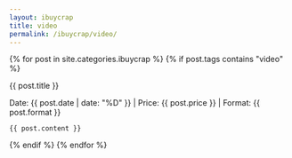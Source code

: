 ```yaml
---
layout: ibuycrap
title: video
permalink: /ibuycrap/video/
---
```


{% for post in site.categories.ibuycrap  %}
  {% if post.tags contains "video" %}
   <div class="lamlog">
    <p class="info">
     {{ post.title }}
    </p>
    <p class="info"> Date: {{ post.date | date: "%D" }} | Price: {{ post.price }} | Format: {{ post.format }} </p>

    {{ post.content }}
</div>
   {% endif %}
{% endfor %}

